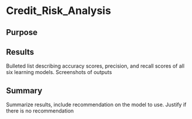 # Credit_Risk_Analysis
## Purpose

## Results
Bulleted list describing accuracy scores, precision, and recall scores of all six learning models.
Screenshots of outputs

## Summary
Summarize results, include recommendation on the model to use. Justify if there is no recommendation
